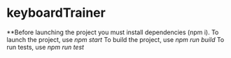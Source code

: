 # keyboardTrainer
**Before launching the project you must install dependencies (npm i).
To launch the project, use *npm start*
To build the project, use *npm run build*
To run tests, use *npm run test*

